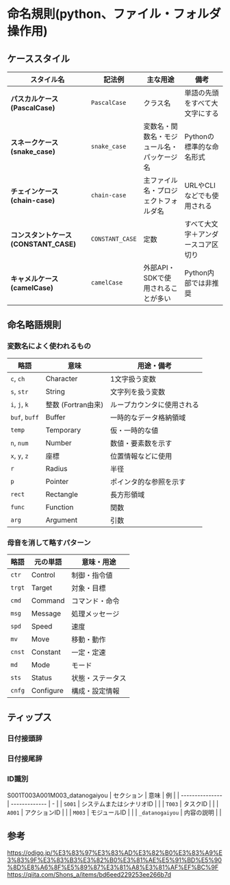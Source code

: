 # 命名規則(python、ファイル・フォルダ操作用)

## ケーススタイル

| スタイル名                         | 記法例             | 主な用途                  | 備考                |
| ----------------------------- | --------------- | --------------------- | ----------------- |
| **パスカルケース (PascalCase)**      | `PascalCase`    | クラス名                  | 単語の先頭をすべて大文字にする   |
| **スネークケース (snake_case)**      | `snake_case`    | 変数名・関数名・モジュール名・パッケージ名 | Pythonの標準的な命名形式   |
| **チェインケース (chain-case)**      | `chain-case`    | 主ファイル名・プロジェクトフォルダ名    | URLやCLIなどでも使用される  |
| **コンスタントケース (CONSTANT_CASE)** | `CONSTANT_CASE` | 定数                    | すべて大文字＋アンダースコア区切り |
| **キャメルケース (camelCase)**       | `camelCase`     | 外部API・SDKで使用されることが多い  | Python内部では非推奨     |

## 命名略語規則
### 変数名によく使われるもの
| 略語            | 意味             | 用途・備考         |
| ------------- | -------------- | ------------- |
| `c`, `ch`     | Character      | 1文字扱う変数       |
| `s`, `str`    | String         | 文字列を扱う変数      |
| `i`, `j`, `k` | 整数 (Fortran由来) | ループカウンタに使用される |
| `buf`, `buff` | Buffer         | 一時的なデータ格納領域   |
| `temp`        | Temporary      | 仮・一時的な値       |
| `n`, `num`    | Number         | 数値・要素数を示す     |
| `x`, `y`, `z` | 座標             | 位置情報などに使用     |
| `r`           | Radius         | 半径            |
| `p`           | Pointer        | ポインタ的な参照を示す   |
| `rect`        | Rectangle      | 長方形領域         |
| `func`        | Function       | 関数            |
| `arg`         | Argument       | 引数            |


### 母音を消して略すパターン
| 略語     | 元の単語      | 意味・用途    |
| ------ | --------- | -------- |
| `ctr`  | Control   | 制御・指令値   |
| `trgt` | Target    | 対象・目標    |
| `cmd`  | Command   | コマンド・命令  |
| `msg`  | Message   | 処理メッセージ  |
| `spd`  | Speed     | 速度       |
| `mv`   | Move      | 移動・動作    |
| `cnst` | Constant  | 一定・定速    |
| `md`   | Mode      | モード      |
| `sts`  | Status    | 状態・ステータス |
| `cnfg` | Configure | 構成・設定情報  |


## ティップス
### 日付接頭辞

### 日付接尾辞

### ID識別
S001T003A001M003_datanogaiyou
| セクション           | 意味            | 例 |
| --------------- | ------------- | - |
| `S001`          | システムまたはシナリオID |   |
| `T003`          | タスクID         |   |
| `A001`          | アクションID       |   |
| `M003`          | モジュールID       |   |
| `_datanogaiyou` | 内容の説明         |   |


## 参考
https://odigo.jp/%E3%83%97%E3%83%AD%E3%82%B0%E3%83%A9%E3%83%9F%E3%83%B3%E3%82%B0%E3%81%AE%E5%91%BD%E5%90%8D%E8%A6%8F%E5%89%87%E3%81%A8%E3%81%AF%EF%BC%9F<br>
https://qiita.com/Shons_a/items/bd6eed229253ee266b7d<br>

